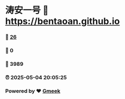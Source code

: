# 涛安一号 :link: https://bentaoan.github.io 
### :page_facing_up: [26](https://bentaoan.github.io/tag.html) 
### :speech_balloon: 0 
### :hibiscus: 3989 
### :alarm_clock: 2025-05-04 20:05:25 
### Powered by :heart: [Gmeek](https://github.com/Meekdai/Gmeek)

